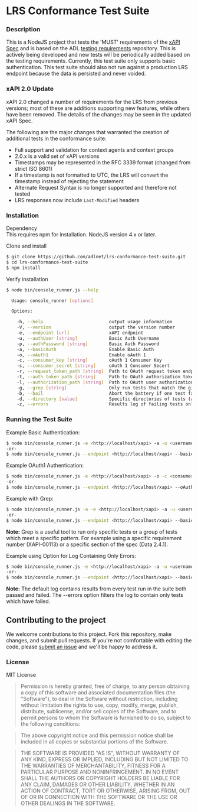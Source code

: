 LRS Conformance Test Suite
==========================

### Description

This is a NodeJS project that tests the 'MUST' requirements of the [xAPI Spec](https://github.com/adlnet/xAPI-Spec/blob/master/xAPI-About.md#experience-api) and is based on the ADL [testing requirements](https://adl.gitbooks.io/xapi-lrs-conformance-requirements/content/) repository. This is actively being developed and new tests will be periodically added based on the testing requirements. Currently, this test suite only supports basic authentication. This test suite should also not run against a production LRS endpoint because the data is persisted and never voided.

### xAPI 2.0 Update

xAPI 2.0 changed a number of requirements for the LRS from previous versions; most of these are additions supporting new features, while others have been removed. The details of the changes may be seen in the updated xAPI Spec.

The following are the major changes that warranted the creation of additional tests in the conformance suite:
- Full support and validation for context agents and context groups
- 2.0.x is a valid set of xAPI versions
- Timestamps may be represented in the RFC 3339 format (changed from strict ISO 8601)
- If a timestamp is not formatted to UTC, the LRS will convert the timestamp instead of rejecting the statement
- Alternate Request Syntax is no longer supported and therefore not tested
- LRS responses now include `Last-Modified` headers

### Installation  

Dependency  
This requires npm for installation.  NodeJS version 4.x or later.

Clone and install

```bash
$ git clone https://github.com/adlnet/lrs-conformance-test-suite.git
$ cd lrs-conformance-test-suite
$ npm install
```

Verify installation
```bash
$ node bin/console_runner.js --help

  Usage: console_runner [options]

  Options:

    -h, --help                         output usage information
    -V, --version                      output the version number
    -e, --endpoint [url]               xAPI endpoint
    -u, --authUser [string]            Basic Auth Username
    -p, --authPassword [string]        Basic Auth Password
    -a, --basicAuth                    Enable Basic Auth
    -o, --oAuth1                       Enable oAuth 1
    -c, --consumer_key [string]        oAuth 1 Consumer Key
    -s, --consumer_secret [string]     oAuth 1 Consumer Secert
    -r, --request_token_path [string]  Path to OAuth request token endpoint (relative to endpoint)
    -t, --auth_token_path [string]     Path to OAuth authorization token endpoint (relative to endpoint)
    -l, --authorization_path [string]  Path to OAuth user authorization endpoint (relative to endpoint)
    -g, --grep [string]                Only run tests that match the given pattern
    -b, --bail                         Abort the battery if one test fails
    -d, --directory [value]            Specific directories of tests (as a comma seperated list with no spaces)
    -z, --errors                       Results log of failing tests only
```

### Running the Test Suite

Example Basic Authentication:

```bash
$ node bin/console_runner.js -e <http://localhost/xapi> -a -u <username> -p <password>
-or-
$ node bin/console_runner.js --endpoint <http://localhost/xapi> --basicAuth --authUser <username> --authPass <password>
```

Example OAuth1 Authentication:

```bash
$ node bin/console_runner.js -e <http://localhost/xapi> -o -c <consumer_key> -s <consumer_secret> -r <request_token_path> -t <auth_token_path> -l <authorization_path>
-or-
$ node bin/console_runner.js --endpoint <http://localhost/xapi> --oAuth1 --consumer_key <consumer_key> --consumer_secret <consumer_secret> --request_token_path <request_token_path> --auth_token_path <auth_token_path> --authorization_path <authorization_path>
```

Example with Grep:

```bash
$ node bin/console_runner.js -a -e <http://localhost/xapi> -a -u <username> -p <password> -g "<string or pattern to match>"
-or-
$ node bin/console_runner.js --endpoint <http://localhost/xapi> --basicAuth --authUser <username> --authPass <password> --grep "<string or pattern to match>"
```

**Note:** Grep is a useful tool to run only specific tests or a group of tests which meet a specific pattern.  For example using a specific requirement number (XAPI-00113) or a specific section of the spec (Data 2.4.1).

Example using Option for Log Containing Only Errors:

```bash
$ node bin/console_runner.js -e <http://localhost/xapi> -a -u <username> -p <password> -z
-or-
$ node bin/console_runner.js --endpoint <http://localhost/xapi> --basicAuth --authUser <username> --authPass <password> --errors
```

**Note:** The default log contains results from every test run in the suite both passed and failed.  The --errors option filters the log to contain only tests which have failed.

## Contributing to the project
We welcome contributions to this project. Fork this repository, make changes, and submit pull requests. If you're not comfortable with editing the code, please [submit an issue](mailto:adlhelpdesk@adlnet.gov) and we'll be happy to address it.

### License
MIT License

>Permission is hereby granted, free of charge, to any person obtaining
a copy of this software and associated documentation files (the
"Software"), to deal in the Software without restriction, including
without limitation the rights to use, copy, modify, merge, publish,
distribute, sublicense, and/or sell copies of the Software, and to
permit persons to whom the Software is furnished to do so, subject to
the following conditions:

>The above copyright notice and this permission notice shall be
included in all copies or substantial portions of the Software.

>THE SOFTWARE IS PROVIDED "AS IS", WITHOUT WARRANTY OF ANY KIND,
EXPRESS OR IMPLIED, INCLUDING BUT NOT LIMITED TO THE WARRANTIES OF
MERCHANTABILITY, FITNESS FOR A PARTICULAR PURPOSE AND
NONINFRINGEMENT. IN NO EVENT SHALL THE AUTHORS OR COPYRIGHT HOLDERS BE
LIABLE FOR ANY CLAIM, DAMAGES OR OTHER LIABILITY, WHETHER IN AN ACTION
OF CONTRACT, TORT OR OTHERWISE, ARISING FROM, OUT OF OR IN CONNECTION
WITH THE SOFTWARE OR THE USE OR OTHER DEALINGS IN THE SOFTWARE.

